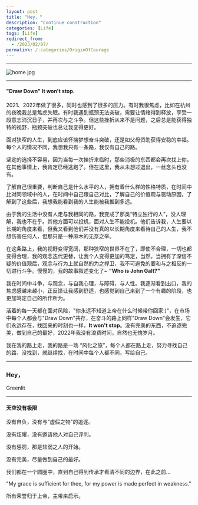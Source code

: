 ```yaml
---
layout: post
title: "Hey，"
description: "Continue construction"
categories: [Life]
tags: [Life]
redirect_from:
  - /2023/02/07/
permalink: /:categories/OriginOfCourage
---
```



****

![home.jpg](https://s2.loli.net/2023/03/04/ahjwAUo6RKEvZcs.jpg)

****

#### "Draw Down"  It won't stop.
2021、2022年做了很多，同时也感到了很多的压力。有时我很焦虑，比如在杭州的夜晚我总是焦虑失眠。有时我遇到瓶颈无法突破，需要让情绪得到释放，享受一段意志消沉日子，并再次与之斗争。但这些挫折从来不是问题，之后总是能获得独特的视野，瓶颈突破也总让我变得更好。
    
面对狭窄的人生，到底应该怀揣梦想奋斗突破，还是如父母资助获得安稳的幸福。每个人的情况不同，我想我只有一条路，我仅有自己的路。
    
坚定的选择不容易，因为当每一次挫折来临时，那些消极的东西都会再次找上你，在其他事情上，我肯定已经逃跑了。但在这里，我从未想过退出，一丝念头也没有。

了解自己很重要，判断自己是什么水平的人，拥有着什么样的性格特质，在时间中比对同领域中的人，在时间中自己跟自己对比，了解自己的价值观与驱动原因，了解到了这些后，我想我能看到我的人生能被我推到多远。

由于我的生活中没有人走与我相同的路，我变成了那类“特立独行的人”，没人理解，我也不在乎。其他方面可以投机，面对人生不能投机。他们告诉我，人生要以长期的角度来看，但我又看到他们并没有真的以长期角度来看待自己的人生，我不想伤害任何人，但那只是一种麻木的无奈之举。

在这条路上，我的视野变得宽阔，那种狭窄的世界不在了，即使不合理，一切也都变得合理，我的观念迭代更替，让我个人变得更加的笃定，当然，当拥有了深信不疑的价值观后，观念与行为上就自然的为之捍卫，我不可避免的要和与之相反的一切进行斗争。慢慢的，我的故事叙述变化了~ **"Who is John Galt?"**

我在时间中斗争，与观念，与自我心理，与障碍，与人性。我逐渐看到出口，我的焦虑感越来越小，正反馈让我感到舒适，也感觉到自己来到了一个有趣的阶段，也更加笃定自己的所作所为。 

活着的每一天都在面对风险，"你永远不知道上帝在什么时候带你回家:)"，在市场中每个人都会与"Draw Down"共存，在奋斗的路上同样"Draw Down"会发生，它们永远存在，找回来的时刻也一样，**It won't stop**。没有完美的东西，不追逐完美，做到自己的最好，2022年我没有浪费时间，自然也无愧岁月。

我在我的路上走，我的路是一场 “风化之旅”，每个人都在路上走，努力寻找自己的路，没找到，就继续找，在时间中每个人都不同，写给自己。
  
****

### Hey，
  
  Greenlit


****

#### 天空没有极限
没有自负，没有与"虚假之物"的追逐。

没有炫耀，没有邀请他人对自己评判。

没有惩罚，那是软弱之人的开始。

没有完美，尽量做到自己的最好。

我们都在一个圆圈中，直到自己得到传承才看清不同的边界，在此之前...  

"My grace is sufficient for thee, for my power is made perfect in weakness."

所有荣誉归于上帝，主带来启示。

